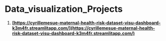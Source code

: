 # Data_visualization_Projects

1. **[https://cyrillemesue-maternal-health-risk-dataset-visu-dashboard-k3m4fr.streamlitapp.com/](https://cyrillemesue-maternal-health-risk-dataset-visu-dashboard-k3m4fr.streamlitapp.com/)**
